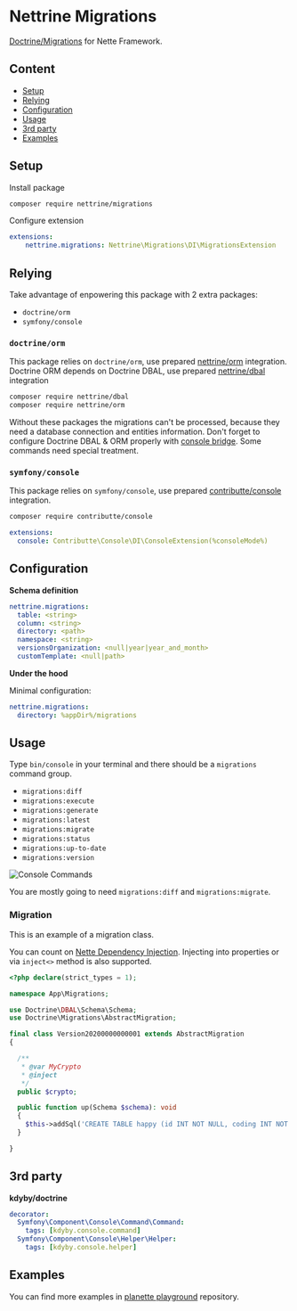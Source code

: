 # Nettrine Migrations

[Doctrine/Migrations](https://www.doctrine-project.org/projects/migrations.html) for Nette Framework.

## Content

- [Setup](#setup)
- [Relying](#relying)
- [Configuration](#configuration)
- [Usage](#usage)
- [3rd party](#3rd-party)
- [Examples](#examples)

## Setup

Install package

```bash
composer require nettrine/migrations
```

Configure extension

```yaml
extensions:
    nettrine.migrations: Nettrine\Migrations\DI\MigrationsExtension
```


## Relying

Take advantage of enpowering this package with 2 extra packages:

- `doctrine/orm`
- `symfony/console`


### `doctrine/orm`

This package relies on `doctrine/orm`, use prepared [nettrine/orm](https://github.com/nettrine/orm) integration.
Doctrine ORM depends on Doctrine DBAL, use prepared [nettrine/dbal](https://github.com/nettrine/dbal) integration

```bash
composer require nettrine/dbal
composer require nettrine/orm
```

Without these packages the migrations can't be processed, because they need a database connection and entities information. Don't forget to configure Doctrine DBAL & ORM properly with [console bridge](https://github.com/nettrine/orm/tree/master/.docs#console-bridge). Some commands need special treatment.


### `symfony/console`

This package relies on `symfony/console`, use prepared [contributte/console](https://github.com/contributte/console) integration.

```bash
composer require contributte/console
```

```yaml
extensions:
  console: Contributte\Console\DI\ConsoleExtension(%consoleMode%)
```


## Configuration

**Schema definition**

```yaml
nettrine.migrations:
  table: <string>
  column: <string>
  directory: <path>
  namespace: <string>
  versionsOrganization: <null|year|year_and_month>
  customTemplate: <null|path>
```

**Under the hood**

Minimal configuration:

```yaml
nettrine.migrations:
  directory: %appDir%/migrations
```


## Usage

Type `bin/console` in your terminal and there should be a `migrations` command group.

- `migrations:diff`
- `migrations:execute`
- `migrations:generate`
- `migrations:latest`
- `migrations:migrate`
- `migrations:status`
- `migrations:up-to-date`
- `migrations:version`

![Console Commands](https://raw.githubusercontent.com/nettrine/migrations/master/.docs/assets/console.png)

You are mostly going to need `migrations:diff` and `migrations:migrate`.


### Migration

This is an example of a migration class.

You can count on [Nette Dependency Injection](https://doc.nette.org/en/3.0/dependency-injection).
Injecting into properties or via `inject<>` method is also supported.

```php
<?php declare(strict_types = 1);

namespace App\Migrations;

use Doctrine\DBAL\Schema\Schema;
use Doctrine\Migrations\AbstractMigration;

final class Version20200000000001 extends AbstractMigration
{

  /**
   * @var MyCrypto
   * @inject
   */
  public $crypto;

  public function up(Schema $schema): void
  {
    $this->addSql('CREATE TABLE happy (id INT NOT NULL, coding INT NOT NULL, PRIMARY KEY(id))');
  }

}
```


## 3rd party

**kdyby/doctrine**

```yaml
decorator:
  Symfony\Component\Console\Command\Command:
    tags: [kdyby.console.command]
  Symfony\Component\Console\Helper\Helper:
    tags: [kdyby.console.helper]
```


## Examples

You can find more examples in [planette playground](https://github.com/planette/playground) repository.

